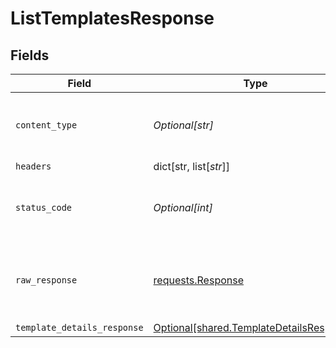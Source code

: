 # ListTemplatesResponse


## Fields

| Field                                                                                          | Type                                                                                           | Required                                                                                       | Description                                                                                    |
| ---------------------------------------------------------------------------------------------- | ---------------------------------------------------------------------------------------------- | ---------------------------------------------------------------------------------------------- | ---------------------------------------------------------------------------------------------- |
| `content_type`                                                                                 | *Optional[str]*                                                                                | :heavy_check_mark:                                                                             | HTTP response content type for this operation                                                  |
| `headers`                                                                                      | dict[str, list[*str*]]                                                                         | :heavy_minus_sign:                                                                             | N/A                                                                                            |
| `status_code`                                                                                  | *Optional[int]*                                                                                | :heavy_check_mark:                                                                             | HTTP response status code for this operation                                                   |
| `raw_response`                                                                                 | [requests.Response](https://requests.readthedocs.io/en/latest/api/#requests.Response)          | :heavy_minus_sign:                                                                             | Raw HTTP response; suitable for custom response parsing                                        |
| `template_details_response`                                                                    | [Optional[shared.TemplateDetailsResponse]](undefined/models/shared/templatedetailsresponse.md) | :heavy_minus_sign:                                                                             | N/A                                                                                            |